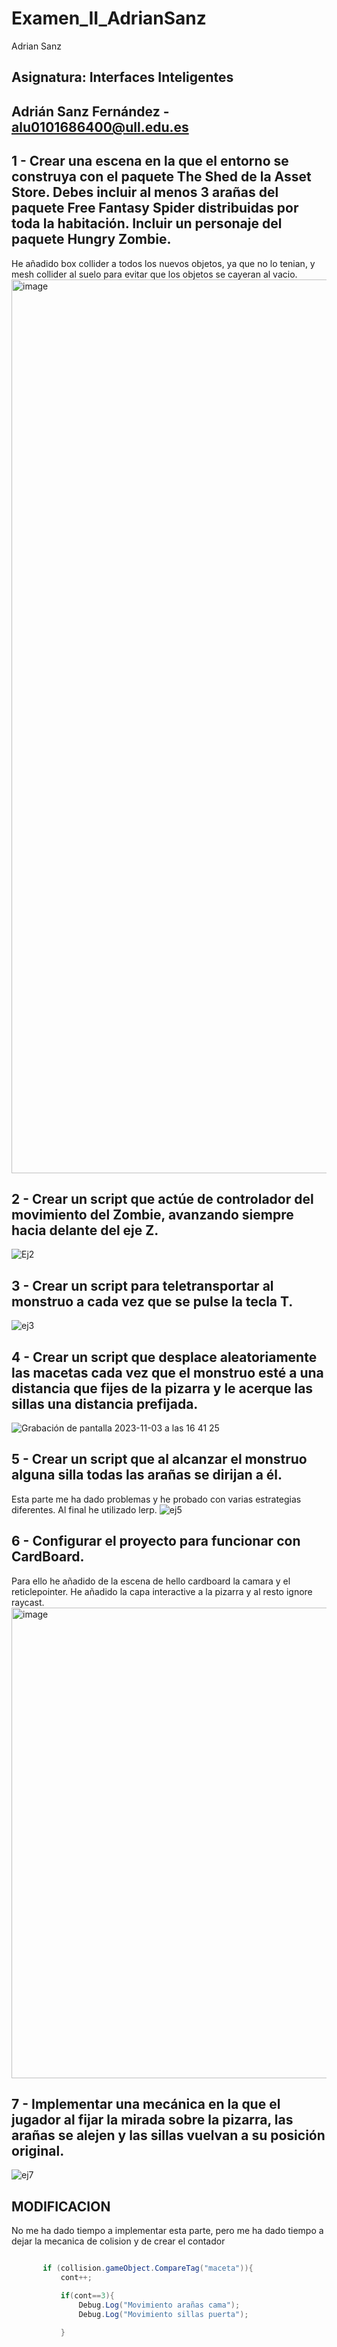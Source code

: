 # Examen_II_AdrianSanz
Adrian Sanz
## Asignatura: Interfaces Inteligentes
## Adrián Sanz Fernández - alu0101686400@ull.edu.es

## 1 - Crear una escena en la que el entorno se construya con el paquete The Shed de la Asset Store. Debes incluir al menos 3 arañas del paquete Free Fantasy Spider distribuidas por toda la habitación. Incluir un personaje del paquete Hungry Zombie. 
He añadido box collider a todos los nuevos objetos, ya que no lo tenian, y mesh collider al suelo para evitar que los objetos se cayeran al vacio.
<img width="1430" alt="image" src="https://github.com/adriansanzzzz/EXAMEN_InterfacesInteligentes/assets/74414073/b549a717-51f8-4129-adca-17ad360516c7">
## 2 - Crear un script que actúe de controlador del movimiento del Zombie, avanzando siempre hacia delante del eje Z.
![Ej2](https://github.com/adriansanzzzz/EXAMEN_InterfacesInteligentes/assets/74414073/bd156a6e-4d49-4401-985f-6805894c1cb3)

## 3 - Crear un script para teletransportar al monstruo a cada vez que se pulse la tecla T.
![ej3](https://github.com/adriansanzzzz/EXAMEN_InterfacesInteligentes/assets/74414073/3614274b-697b-4d04-a934-98c634de05d9)

## 4 - Crear un script que desplace aleatoriamente las macetas cada vez que el monstruo esté a una distancia que fijes de la pizarra y le acerque las sillas una distancia prefijada.
![Grabación de pantalla 2023-11-03 a las 16 41 25](https://github.com/adriansanzzzz/EXAMEN_InterfacesInteligentes/assets/74414073/b93bcdd1-ff49-4f4f-abee-6ef1f84781e8)
## 5 - Crear un script que al alcanzar el monstruo alguna silla todas las arañas se dirijan a él.
Esta parte me ha dado problemas y he probado con varias estrategias diferentes. Al final he utilizado lerp.
![ej5](https://github.com/adriansanzzzz/EXAMEN_InterfacesInteligentes/assets/74414073/b4af1a9c-d752-4281-988f-9864f6052713)
## 6 - Configurar el proyecto para funcionar con CardBoard. 
Para ello he añadido de la escena de hello cardboard la camara y el reticlepointer. He añadido la capa interactive a la pizarra y al resto ignore raycast.
<img width="753" alt="image" src="https://github.com/adriansanzzzz/EXAMEN_InterfacesInteligentes/assets/74414073/705b7c85-ba33-4aa0-a338-6bc995e28d20">
## 7 - Implementar una mecánica en la que el jugador al fijar la mirada sobre la pizarra, las arañas se alejen y las sillas vuelvan a su posición original.
![ej7](https://github.com/adriansanzzzz/EXAMEN_InterfacesInteligentes/assets/74414073/64781157-f4e7-4538-8c4d-c786169740ae)

## MODIFICACION
No me ha dado tiempo a implementar esta parte, pero me ha dado tiempo a dejar la mecanica de colision y de crear el contador
 ```csharp

        if (collision.gameObject.CompareTag("maceta")){
            cont++;

            if(cont==3){
                Debug.Log("Movimiento arañas cama");
                Debug.Log("Movimiento sillas puerta");

            }
```
